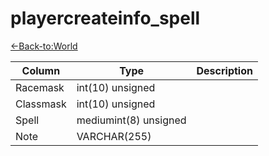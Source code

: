 # playercreateinfo_spell

[<-Back-to:World](database-world.md)

Column | Type | Description
--- | --- | ---
Racemask | int(10) unsigned | 
Classmask | int(10) unsigned | 
Spell | mediumint(8) unsigned | 
Note | VARCHAR(255) | 
